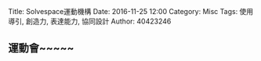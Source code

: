 Title: Solvespace運動機構
Date: 2016-11-25 12:00
Category: Misc
Tags: 使用導引, 創造力, 表達能力, 協同設計
Author: 40423246

## 運動會~~~~~


